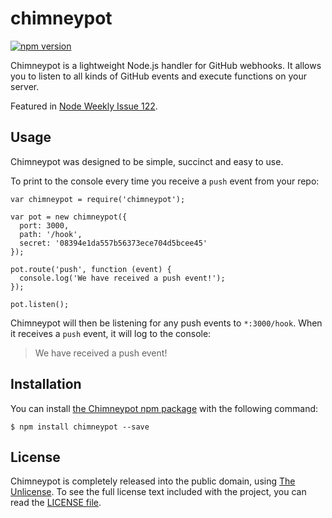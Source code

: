 # chimneypot

[![npm version](https://badge.fury.io/js/chimneypot.svg)](https://badge.fury.io/js/chimneypot)

Chimneypot is a lightweight Node.js handler for GitHub webhooks. It allows you to listen to all kinds of GitHub events and execute functions on your server.

Featured in [Node Weekly Issue 122](http://nodeweekly.com/issues/122).

## Usage

Chimneypot was designed to be simple, succinct and easy to use.

To print to the console every time you receive a `push` event from your repo:

    var chimneypot = require('chimneypot');

    var pot = new chimneypot({
      port: 3000,
      path: '/hook',
      secret: '08394e1da557b56373ece704d5bcee45'
    });

    pot.route('push', function (event) {
      console.log('We have received a push event!');
    });

    pot.listen();

Chimneypot will then be listening for any push events to `*:3000/hook`. When it receives a `push` event, it will log to the console:

> We have received a push event!

## Installation

You can install [the Chimneypot npm package](https://www.npmjs.com/package/chimneypot) with the following command:

    $ npm install chimneypot --save

## License

Chimneypot is completely released into the public domain, using [The Unlicense](http://unlicense.org). To see the full license text included with the project, you can read the [LICENSE file](/LICENSE).
